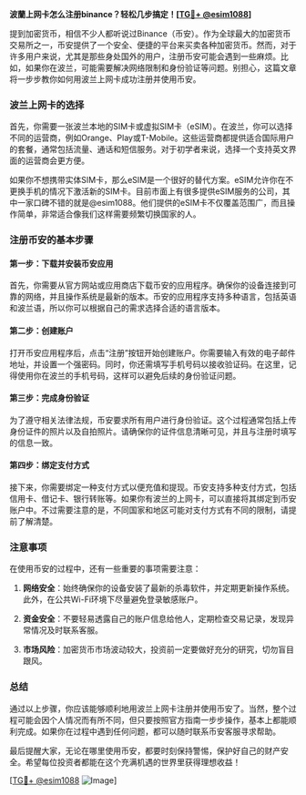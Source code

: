 **波蘭上网卡怎么注册binance？轻松几步搞定！[[TG💪+ @esim1088](https://t.me/s/esim1088)]**

提到加密货币，相信不少人都听说过Binance（币安）。作为全球最大的加密货币交易所之一，币安提供了一个安全、便捷的平台来买卖各种加密货币。然而，对于许多用户来说，尤其是那些身处国外的用户，注册币安可能会遇到一些麻烦。比如，如果你在波兰，可能需要解决网络限制和身份验证等问题。别担心，这篇文章将一步步教你如何用波兰上网卡成功注册并使用币安。

### 波兰上网卡的选择

首先，你需要一张波兰本地的SIM卡或虚拟SIM卡（eSIM）。在波兰，你可以选择不同的运营商，例如Orange、Play或T-Mobile。这些运营商都提供适合国际用户的套餐，通常包括流量、通话和短信服务。对于初学者来说，选择一个支持英文界面的运营商会更方便。

如果你不想携带实体SIM卡，那么eSIM是一个很好的替代方案。eSIM允许你在不更换手机的情况下激活新的SIM卡。目前市面上有很多提供eSIM服务的公司，其中一家口碑不错的就是@esim1088。他们提供的eSIM卡不仅覆盖范围广，而且操作简单，非常适合像我们这样需要频繁切换国家的人。

### 注册币安的基本步骤

#### 第一步：下载并安装币安应用

首先，你需要从官方网站或应用商店下载币安的应用程序。确保你的设备连接到可靠的网络，并且操作系统是最新的版本。币安的应用程序支持多种语言，包括英语和波兰语，所以你可以根据自己的需求选择合适的语言版本。

#### 第二步：创建账户

打开币安应用程序后，点击“注册”按钮开始创建账户。你需要输入有效的电子邮件地址，并设置一个强密码。同时，你还需填写手机号码以接收验证码。在这里，记得使用你在波兰的手机号码，这样可以避免后续的身份验证问题。

#### 第三步：完成身份验证

为了遵守相关法律法规，币安要求所有用户进行身份验证。这个过程通常包括上传身份证件的照片以及自拍照片。请确保你的证件信息清晰可见，并且与注册时填写的信息一致。

#### 第四步：绑定支付方式

接下来，你需要绑定一种支付方式以便充值和提现。币安支持多种支付方式，包括信用卡、借记卡、银行转账等。如果你有波兰的上网卡，可以直接将其绑定到币安账户中。不过需要注意的是，不同国家和地区可能对支付方式有不同的限制，请提前了解清楚。

### 注意事项

在使用币安的过程中，还有一些重要的事项需要注意：

1. **网络安全**：始终确保你的设备安装了最新的杀毒软件，并定期更新操作系统。此外，在公共Wi-Fi环境下尽量避免登录敏感账户。
   
2. **资金安全**：不要轻易透露自己的账户信息给他人，定期检查交易记录，发现异常情况及时联系客服。

3. **市场风险**：加密货币市场波动较大，投资前一定要做好充分的研究，切勿盲目跟风。

### 总结

通过以上步骤，你应该能够顺利地用波兰上网卡注册并使用币安了。当然，整个过程可能会因个人情况而有所不同，但只要按照官方指南一步步操作，基本上都能顺利完成。如果你在过程中遇到任何问题，都可以随时联系币安客服寻求帮助。

最后提醒大家，无论在哪里使用币安，都要时刻保持警惕，保护好自己的财产安全。希望每位投资者都能在这个充满机遇的世界里获得理想收益！

[[TG💪+ @esim1088](https://t.me/s/esim1088) ![Image](https://i.postimg.cc/4NQfJmqS/Snipaste-2025-05-13-00-14-12.png)]